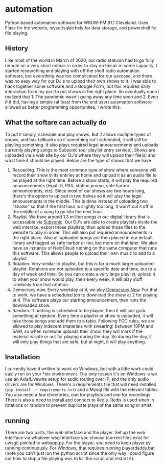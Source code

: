 # automation
Python based automation software for WRUW-FM 91.1 Cleveland. Uses Flask for the website, mysql/sqlalchely for data storage, and powershell for file playing.

## History
Like most of the world in March of 2020, our radio statuion had to go fully remote on a very short notice. In order to stay on the air in some capacity, I started researching and playing with off the shelf radio automation software, but everything was too complicated for our usecase, and there was no easy way for our DJ's to upload their own shows to it. I was able to hack together some software and a Google Form, but this required daily interaction from my part to put shows in the right place. So eventually once I realized that 1. The pandemic wasn't going away any time soon and 2. Even if it did, having a simple (at least from the end user) automation software allowed us better programming opportunites, I wrote this.

## What the softare can actually do
To put it simply, schedule and play shows. But it allows multiple types of shows, and has fallbacks so if something isn't scheduled, it will still be playling something. It also plays required legal announcements and uploads currently playing songs to Subsonic (our playlist entry service). Shows are uploaded via a web site by our DJ's where they will uplaod their file(s) and what time it should be played. Below are the type of shows that we have
1. Recoeding. This is the most common type of show where someone will record their show in its entiriey at home and upload it as an audio file to be played at the right time. Before a show starts, it will play the required announcements (legal ID, PSA, station promo, safe harbor announcemnts, etc). Since most of our shows are two hours long, there's the option to upload in two halves so it will play the legal annoucements in the middle. This is done instead of uploading two "shows" so that if the first hour is slightly too long, it won't cut it off in the middle of a song to go into the next hour.
2. Playlist. We have around 1.3 million songs in our digital library that is accessable via [Subsonic](http://www.subsonic.org/pages/index.jsp). Our DJ's are able to create playlists inside the web interace, export those playlists, then upload those files to the website to play in order. This will also put required announcements in the right place. Also all uploaded songs are then placed in our default library and tagged as safe harbor or not, but more on that later. We also have an instance of NextCloud running on the same computer that runs this software. This allows people to upload their own music to add to a playlist.
3. Rotation. Very similar to playlist, but this is for a much larger uploaded playlist. Rotations are not uploaded to a specific date and time, but to a day of week and time. So you can create a very large playlist, upload it to when your show would play, then every week, it will play stuff randomly from that rotation.
4. Democracy now. Every weekday at 4, we play [Democracy Now](https://www.democracynow.org/). For that to work, we have a scheduled job to download the show at 2 for playing at 4. The software plays our starting announcement, then runs the downloaded show.
5. Random. If nothing is scheduled to be played, then it will just grab something at random. Every time a playlist or show is uploaded, it will take those songs and add them to a table. Following FCC rules, we are allowed to play indecent (materials with swearing) between 10PM and 6AM, so when someone uploads their show, they will mark if the material is safe or not for playing during the day. So during the day, it will only play things that are safe, but at night, it will play anything. 

## Installation
I currently have it written to work on Windows, but with a little work could easily run on your \*nix environment. The only reason it's on Windows is we use an Axia/Livewire setup for audio routing over IP, and the only audio drivers are for Windows. There's a requirements file that will need installed (`pip install -r requirements.txt`) and a Mysql file with the relevant tables. You also need a few directories, one for playlists and one for recordings. There is also a need to install and connect to Redis. Redis is used when in rotations or random to prevent duplicate plays of the same song or artist.

## running
There are two parts, the web interface and the player. Set up the web interface via whatever wsgi interface you choose (current files exist for uwsgi) pointed to webapp.py. For the player, you need to keep player.py running continuously. For Windows, that requires running playerdaddy.bat (note you can't just run the python script since the only way I could figure out how to stop a file playing was to kill the script and restart it).
